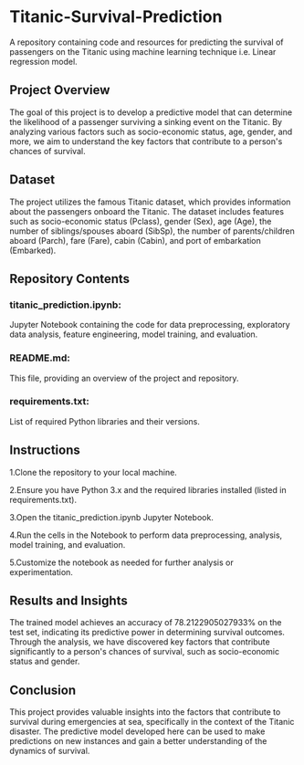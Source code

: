 # Titanic-Survival-Prediction
A repository containing code and resources for predicting the survival of passengers on the Titanic using machine learning technique i.e. Linear regression model.

## Project Overview
The goal of this project is to develop a predictive model that can determine the likelihood of a passenger surviving a sinking event on the Titanic. By analyzing various factors such as socio-economic status, age, gender, and more, we aim to understand the key factors that contribute to a person's chances of survival.

## Dataset
The project utilizes the famous Titanic dataset, which provides information about the passengers onboard the Titanic. The dataset includes features such as socio-economic status (Pclass), gender (Sex), age (Age), the number of siblings/spouses aboard (SibSp), the number of parents/children aboard (Parch), fare (Fare), cabin (Cabin), and port of embarkation (Embarked).

## Repository Contents
### titanic_prediction.ipynb:
Jupyter Notebook containing the code for data preprocessing, exploratory data analysis, feature engineering, model training, and evaluation.  

### README.md: 
This file, providing an overview of the project and repository.  

### requirements.txt:
List of required Python libraries and their versions.  


## Instructions
1.Clone the repository to your local machine.  

2.Ensure you have Python 3.x and the required libraries installed (listed in requirements.txt).  

3.Open the titanic_prediction.ipynb Jupyter Notebook.  

4.Run the cells in the Notebook to perform data preprocessing, analysis, model training, and evaluation.  

5.Customize the notebook as needed for further analysis or experimentation.  


## Results and Insights
The trained model achieves an accuracy of 78.2122905027933% on the test set, indicating its predictive power in determining survival outcomes. Through the analysis, we have discovered key factors that contribute significantly to a person's chances of survival, such as socio-economic status and gender.

## Conclusion
This project provides valuable insights into the factors that contribute to survival during emergencies at sea, specifically in the context of the Titanic disaster. The predictive model developed here can be used to make predictions on new instances and gain a better understanding of the dynamics of survival.
